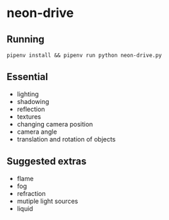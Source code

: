 # neon-drive

## Running

`pipenv install && pipenv run python neon-drive.py`

## Essential

- lighting
- shadowing
- reflection
- textures
- changing camera position
- camera angle
- translation and rotation of objects

## Suggested extras

- flame
- fog
- refraction
- mutiple light sources
- liquid
